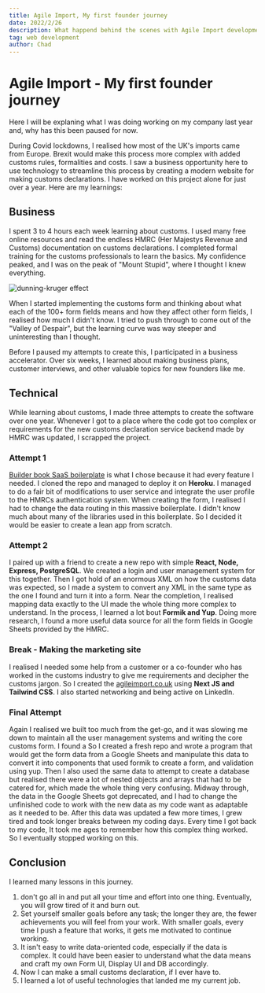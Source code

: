 ```yaml
---
title: Agile Import, My first founder journey
date: 2022/2/26
description: What happend behind the scenes with Agile Import development.
tag: web development
author: Chad
---
```


# Agile Import - My first founder journey

Here I will be explaning what I was doing working on my company last year and, why has this been paused for now.

During Covid lockdowns, I realised how most of the UK's imports came from Europe. Brexit would make this process more complex with added customs rules, formalities and costs. I saw a business opportunity here to use technology to streamline this process by creating a modern website for making customs declarations. I have worked on this project alone for just over a year. Here are my learnings:

## Business

I spent 3 to 4 hours each week learning about customs. I used many free online resources and read the endless HMRC (Her Majestys Revenue and Customs) documentation on customs declarations. I completed formal training for the customs professionals to learn the basics. My confidence peaked, and I was on the peak of "Mount Stupid", where I thought I knew everything.

![dunning-kruger effect](https://onlinepethealth.com/wp-content/uploads/2019/12/Dunning-Kruger.jpg)

When I started implementing the customs form and thinking about what each of the 100+ form fields means and how they affect other form fields, I realised how much I didn't know. I tried to push through to come out of the "Valley of Despair", but the learning curve was way steeper and uninteresting than I thought.

Before I paused my attempts to create this, I participated in a business accelerator. Over six weeks, I learned about making business plans, customer interviews, and other valuable topics for new founders like me.

## Technical

While learning about customs, I made three attempts to create the software over one year. Whenever I got to a place where the code got too complex or requirements for the new customs declaration service backend made by HMRC was updated, I scrapped the project.

### Attempt 1

[Builder book SaaS boilerplate](https://builderbook.org/book) is what I chose because it had every feature I needed. I cloned the repo and managed to deploy it on **Heroku**. I managed to do a fair bit of modifications to user service and integrate the user profile to the HMRCs authentication system. When creating the form, I realised I had to change the data routing in this massive boilerplate. I didn't know much about many of the libraries used in this boilerplate. So I decided it would be easier to create a lean app from scratch.

### Attempt 2

I paired up with a friend to create a new repo with simple **React, Node, Express, PostgreSQL**. We created a login and user management system for this together. Then I got hold of an enormous XML on how the customs data was expected, so I made a system to convert any XML in the same type as the one I found and turn it into a form. Near the completion, I realised mapping data exactly to the UI made the whole thing more complex to understand. In the process, I learned a lot bout **Formik and Yup**. Doing more research, I found a more useful data source for all the form fields in Google Sheets provided by the HMRC.

### Break - Making the marketing site

I realised I needed some help from a customer or a co-founder who has worked in the customs industry to give me requirements and decipher the customs jargon. So I created the [agileimport.co.uk](https://agileimport.co.uk) using **Next JS and Tailwind CSS**. I also started networking and being active on LinkedIn.

### Final Attempt

Again I realised we built too much from the get-go, and it was slowing me down to maintain all the user management systems and writing the core customs form. I found a So I created a fresh repo and wrote a program that would get the form data from a Google Sheets and manipulate this data to convert it into components that used formik to create a form, and validation using yup. Then I also used the same data to attempt to create a database but realised there were a lot of nested objects and arrays that had to be catered for, which made the whole thing very confusing. Midway through, the data in the Google Sheets got deprecated, and I had to change the unfinished code to work with the new data as my code want as adaptable as it needed to be. After this data was updated a few more times, I grew tired and took longer breaks between my coding days. Every time I got back to my code, It took me ages to remember how this complex thing worked. So I eventually stopped working on this.

## Conclusion

I learned many lessons in this journey.

1. don't go all in and put all your time and effort into one thing. Eventually, you will grow tired of it and burn out.
2. Set yourself smaller goals before any task; the longer they are, the fewer achievements you will feel from your work. With smaller goals, every time I push a feature that works, it gets me motivated to continue working.
3. It isn't easy to write data-oriented code, especially if the data is complex. It could have been easier to understand what the data means and craft my own Form UI, Display UI and DB accordingly.
4. Now I can make a small customs declaration, if I ever have to.
5. I learned a lot of useful technologies that landed me my current job.
